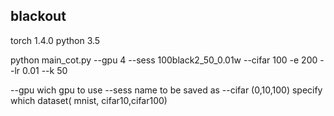 ## blackout

torch  1.4.0 
python 3.5


python main_cot.py --gpu 4 --sess 100black2_50_0.01w --cifar 100 -e 200 --lr 0.01 --k 50

--gpu    wich gpu to use
--sess   name to be saved as
--cifar  (0,10,100) specify which dataset( mnist, cifar10,cifar100)
